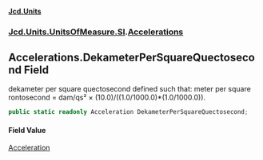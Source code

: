 #### [Jcd.Units](index.md 'index')
### [Jcd.Units.UnitsOfMeasure.SI](Jcd.Units.UnitsOfMeasure.SI.md 'Jcd.Units.UnitsOfMeasure.SI').[Accelerations](Accelerations.md 'Jcd.Units.UnitsOfMeasure.SI.Accelerations')

## Accelerations.DekameterPerSquareQuectosecond Field

dekameter per square quectosecond defined such that: meter per square rontosecond = dam/qs² × (10.0)/((1.0/1000.0)*(1.0/1000.0)).

```csharp
public static readonly Acceleration DekameterPerSquareQuectosecond;
```

#### Field Value
[Acceleration](Acceleration.md 'Jcd.Units.UnitTypes.Acceleration')